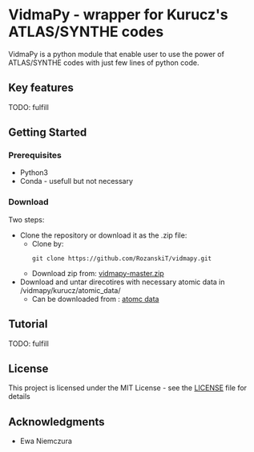 # VidmaPy - wrapper for Kurucz's ATLAS/SYNTHE codes

VidmaPy is a python module that enable user to use the power of ATLAS/SYNTHE codes with just few lines of python code.

## Key features
TODO: fulfill

## Getting Started

### Prerequisites

* Python3
* Conda - usefull but not necessary

### Download

Two steps:
* Clone the repository or download it as the .zip file:
  - Clone by:
    ```
    git clone https://github.com/RozanskiT/vidmapy.git
    ```
  - Download zip from:
  [vidmapy-master.zip](https://github.com/RozanskiT/vidmapy/archive/master.zip)
* Download and untar direcotires with necessary atomic data in /vidmapy/kurucz/atomic_data/
  - Can be downloaded from : [atomc data](https://drive.google.com/drive/folders/1H-lFH69fyWvwWydgO8uBS3TIAdZ9hWdc?usp=sharing)
  
## Tutorial
TODO: fulfill

## License

This project is licensed under the MIT License - see the [LICENSE](LICENSE) file for details

## Acknowledgments

* Ewa Niemczura

